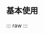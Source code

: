 ## 基本使用
::: raw
<Basic />
:::


<script setup>
import Basic from '../.vitepress/.temp/components/table/basic.vue'
</script>


